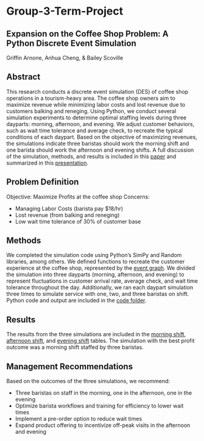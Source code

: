 # Group-3-Term-Project
## Expansion on the Coffee Shop Problem: A Python Discrete Event Simulation
Griffin Arnone, Anhua Cheng, & Bailey Scoville
## Abstract
This research conducts a discrete event simulation (DES) of coffee shop operations in a tourism-heavy area. The coffee shop owners aim to maximize revenue while minimizing labor costs and lost revenue due to customers balking and reneging. Using Python, we conduct several simulation experiments to determine optimal staffing levels during three dayparts: morning, afternoon, and evening. We adjust customer behaviors, such as wait time tolerance and average check, to recreate the typical conditions of each daypart. Based on the objective of maximizing revenues, the simulations indicate three baristas should work the morning shift and one barista should work the afternoon and evening shifts. A full discussion of the simulation, methods, and results is included in this [paper](link) and summarized in this [presentation](https://github.com/bscov/Group-3-Term-Project/blob/main/Group3_TermProjectSlides.pdf).
## Problem Definition
Objective: Maximize Profits at the coffee shop
Concerns:
- Managing Labor Costs (barista pay $18/hr)
- Lost revenue (from balking and reneging)
- Low wait time tolerance of 30% of customer base
## Methods
We completed the simulation code using Python’s SimPy and Random libraries, among others. We defined functions to recreate the customer experience at the coffee shop, represented by the [event graph](https://github.com/bscov/Group-3-Term-Project/blob/main/Group3_EventGraph.png). 
We divided the simulation into three dayparts (morning, afternoon, and evening) to represent fluctuations in customer arrival rate, average check, and wait time tolerance throughout the day. Additionally, we ran each daypart simulation three times to simulate service with one, two, and three baristas on shift. Python code and output are included in the [code folder](https://github.com/bscov/Group-3-Term-Project/tree/main/Code). 
## Results
The results from the three simulations are included in the [morning shift](https://github.com/bscov/Group-3-Term-Project/blob/main/Results/Group3_MorningShiftResults.png), [afternoon shift](https://github.com/bscov/Group-3-Term-Project/blob/main/Results/Group3_AfternoonShiftResults.png), and [evening shift](https://github.com/bscov/Group-3-Term-Project/blob/main/Results/Group3_EveningShiftResults.png) tables. The simulation with the best profit outcome was a morning shift staffed by three baristas. 
## Management Recommendations
Based on the outcomes of the three simulations, we recommend:
- Three baristas on staff in the morning, one in the afternoon, one in the evening
- Optimize barista workflows and training for efficiency to lower wait times
- Implement a pre-order option to reduce wait times
- Expand product offering to incentivize off-peak visits in the afternoon and evening
